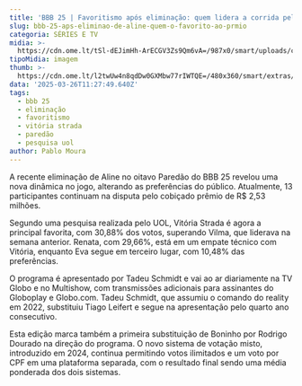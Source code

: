```yaml
---
title: 'BBB 25 | Favoritismo após eliminação: quem lidera a corrida pelo prêmio?'
slug: bbb-25-aps-eliminao-de-aline-quem-o-favorito-ao-prmio
categoria: SÉRIES E TV
midia: >-
  https://cdn.ome.lt/tSl-dEJimHh-ArECGV3Zs9Qm6vA=/987x0/smart/uploads/conteudo/fotos/bbb25-favorito.jpg
tipoMidia: imagem
thumb: >-
  https://cdn.ome.lt/l2twUw4n8qdDw0GXMbw77rIWTQE=/480x360/smart/extras/conteudos/bbb25-favorito-peq.jpg
data: '2025-03-26T11:27:49.640Z'
tags:
  - bbb 25
  - eliminação
  - favoritismo
  - vitória strada
  - paredão
  - pesquisa uol
author: Pablo Moura
---
```


A recente eliminação de Aline no oitavo Paredão do BBB 25 revelou uma nova dinâmica no jogo, alterando as preferências do público. Atualmente, 13 participantes continuam na disputa pelo cobiçado prêmio de R$ 2,53 milhões.

Segundo uma pesquisa realizada pelo UOL, Vitória Strada é agora a principal favorita, com 30,88% dos votos, superando Vilma, que liderava na semana anterior. Renata, com 29,66%, está em um empate técnico com Vitória, enquanto Eva segue em terceiro lugar, com 10,48% das preferências.

O programa é apresentado por Tadeu Schmidt e vai ao ar diariamente na TV Globo e no Multishow, com transmissões adicionais para assinantes do Globoplay e Globo.com. Tadeu Schmidt, que assumiu o comando do reality em 2022, substituiu Tiago Leifert e segue na apresentação pelo quarto ano consecutivo.

Esta edição marca também a primeira substituição de Boninho por Rodrigo Dourado na direção do programa. O novo sistema de votação misto, introduzido em 2024, continua permitindo votos ilimitados e um voto por CPF em uma plataforma separada, com o resultado final sendo uma média ponderada dos dois sistemas.
